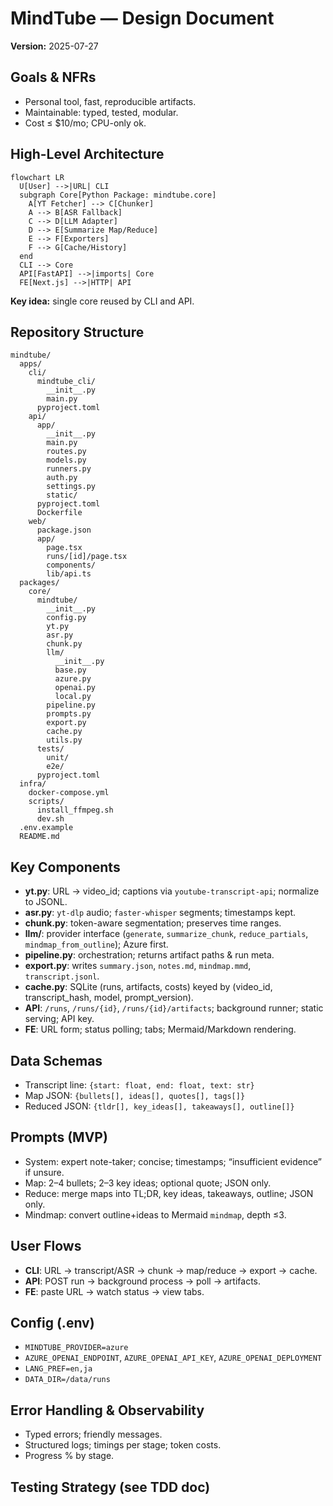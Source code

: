 # MindTube — Design Document
**Version:** 2025-07-27

## Goals & NFRs
- Personal tool, fast, reproducible artifacts.
- Maintainable: typed, tested, modular.
- Cost ≤ $10/mo; CPU-only ok.

## High-Level Architecture
```mermaid
flowchart LR
  U[User] -->|URL| CLI
  subgraph Core[Python Package: mindtube.core]
    A[YT Fetcher] --> C[Chunker]
    A --> B[ASR Fallback]
    C --> D[LLM Adapter]
    D --> E[Summarize Map/Reduce]
    E --> F[Exporters]
    F --> G[Cache/History]
  end
  CLI --> Core
  API[FastAPI] -->|imports| Core
  FE[Next.js] -->|HTTP| API
```
**Key idea:** single core reused by CLI and API.

## Repository Structure
```
mindtube/
  apps/
    cli/
      mindtube_cli/
        __init__.py
        main.py
      pyproject.toml
    api/
      app/
        __init__.py
        main.py
        routes.py
        models.py
        runners.py
        auth.py
        settings.py
        static/
      pyproject.toml
      Dockerfile
    web/
      package.json
      app/
        page.tsx
        runs/[id]/page.tsx
        components/
        lib/api.ts
  packages/
    core/
      mindtube/
        __init__.py
        config.py
        yt.py
        asr.py
        chunk.py
        llm/
          __init__.py
          base.py
          azure.py
          openai.py
          local.py
        pipeline.py
        prompts.py
        export.py
        cache.py
        utils.py
      tests/
        unit/
        e2e/
      pyproject.toml
  infra/
    docker-compose.yml
    scripts/
      install_ffmpeg.sh
      dev.sh
  .env.example
  README.md
```

## Key Components
- **yt.py**: URL → video_id; captions via `youtube-transcript-api`; normalize to JSONL.
- **asr.py**: `yt-dlp` audio; `faster-whisper` segments; timestamps kept.
- **chunk.py**: token-aware segmentation; preserves time ranges.
- **llm/**: provider interface (`generate`, `summarize_chunk`, `reduce_partials`, `mindmap_from_outline`); Azure first.
- **pipeline.py**: orchestration; returns artifact paths & run meta.
- **export.py**: writes `summary.json`, `notes.md`, `mindmap.mmd`, `transcript.jsonl`.
- **cache.py**: SQLite (runs, artifacts, costs) keyed by (video_id, transcript_hash, model, prompt_version).
- **API**: `/runs`, `/runs/{id}`, `/runs/{id}/artifacts`; background runner; static serving; API key.
- **FE**: URL form; status polling; tabs; Mermaid/Markdown rendering.

## Data Schemas
- Transcript line: `{start: float, end: float, text: str}`
- Map JSON: `{bullets[], ideas[], quotes[], tags[]}`
- Reduced JSON: `{tldr[], key_ideas[], takeaways[], outline[]}`

## Prompts (MVP)
- System: expert note-taker; concise; timestamps; “insufficient evidence” if unsure.
- Map: 2–4 bullets; 2–3 key ideas; optional quote; JSON only.
- Reduce: merge maps into TL;DR, key ideas, takeaways, outline; JSON only.
- Mindmap: convert outline+ideas to Mermaid `mindmap`, depth ≤3.

## User Flows
- **CLI**: URL → transcript/ASR → chunk → map/reduce → export → cache.
- **API**: POST run → background process → poll → artifacts.
- **FE**: paste URL → watch status → view tabs.

## Config (.env)
- `MINDTUBE_PROVIDER=azure`
- `AZURE_OPENAI_ENDPOINT`, `AZURE_OPENAI_API_KEY`, `AZURE_OPENAI_DEPLOYMENT`
- `LANG_PREF=en,ja`
- `DATA_DIR=/data/runs`

## Error Handling & Observability
- Typed errors; friendly messages.
- Structured logs; timings per stage; token costs.
- Progress % by stage.

## Testing Strategy (see TDD doc)
